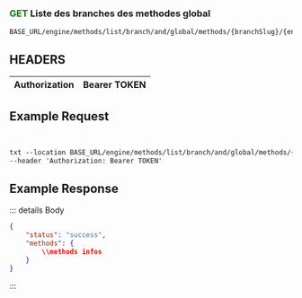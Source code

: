 
### <span style="color:green">GET</span>  Liste des branches des methodes global
````
BASE_URL/engine/methods/list/branch/and/global/methods/{branchSlug}/{engineVersion}
````

## HEADERS

| Authorization | Bearer TOKEN |
| ------------- | ----------- |


## Example Request

```txt


txt --location BASE_URL/engine/methods/list/branch/and/global/methods/{branchSlug}/{engineVersion}' \
--header 'Authorization: Bearer TOKEN'

```


## Example Response

::: details Body  

```json
{
    "status": "success",
    "methods": {
        \\methods infos
    }
}


```




:::

